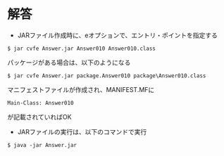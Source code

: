 # 解答
* JARファイル作成時に、eオプションで、エントリ・ポイントを指定する
```
$ jar cvfe Answer.jar Answer010 Answer010.class
```
パッケージがある場合は、以下のようになる
```
$ jar cvfe Answer.jar package.Answer010 package\Answer010.class
```
マニフェストファイルが作成され、MANIFEST.MFに
```
Main-Class: Answer010
```
が記載されていればOK
* JARファイルの実行は、以下のコマンドで実行
```
$ java -jar Answer.jar
```
